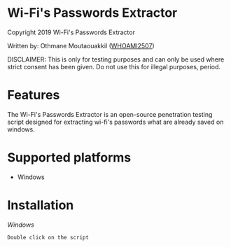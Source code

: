 # Wi-Fi's Passwords Extractor

Copyright 2019 Wi-Fi's Passwords Extractor

Written by: Othmane Moutaouakkil ([WHOAMI2507](https://github.com/whoami2507))

DISCLAIMER: This is only for testing purposes and can only be used where strict consent has been given. Do not use this for illegal purposes, period.


# Features

The Wi-Fi's Passwords Extractor is an open-source penetration testing script designed for extracting wi-fi's passwords what are already saved on windows.


# Supported platforms
* Windows


# Installation
*Windows*
```bash
Double click on the script
```
